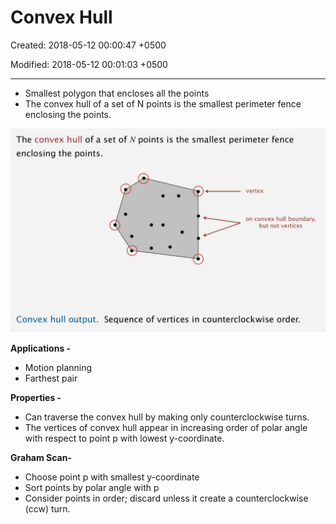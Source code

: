 # Convex Hull

Created: 2018-05-12 00:00:47 +0500

Modified: 2018-05-12 00:01:03 +0500

---
-   Smallest polygon that encloses all the points
-   The convex hull of a set of N points is the smallest perimeter fence enclosing the points.



![The convex hull of a set of N points is the smallest perimeter fence enclosing the points. on convex hull boundary, but not vertices Convex hull output. Sequence of vertices in counterclockwise order. ](media/Convex-Hull-image1.png)



**Applications -**
-   Motion planning
-   Farthest pair



**Properties -**
-   Can traverse the convex hull by making only counterclockwise turns.
-   The vertices of convex hull appear in increasing order of polar angle with respect to point p with lowest y-coordinate.



**Graham Scan-**
-   Choose point p with smallest y-coordinate
-   Sort points by polar angle with p
-   Consider points in order; discard unless it create a counterclockwise (ccw) turn.

